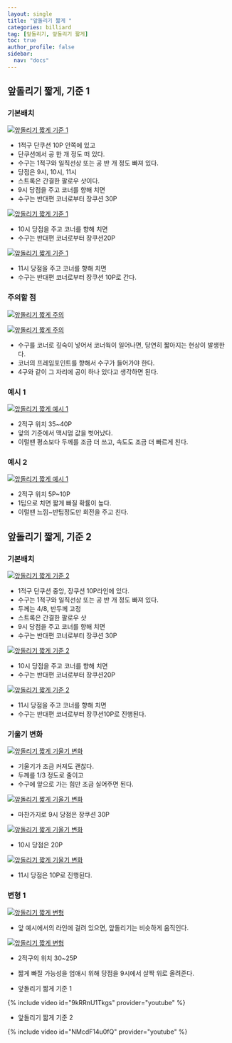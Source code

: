 ```yaml
---
layout: single
title: "앞돌리기 짧게 "
categories: billiard
tag: [앞돌리기, 앞돌리기 짧게] 
toc: true
author_profile: false
sidebar:
  nav: "docs"
---
```


## 앞돌리기 짧게, 기준 1

### 기본배치
[![앞돌리기 짧게 기준 1](/images/앞돌리기_짧게_기준1_기본배치1.png)](/images/앞돌리기_짧게_기준1_기본배치1.png)
- 1적구 단쿠션 10P 안쪽에 있고
- 단쿠션에서 공 한 개 정도 떠 있다.
- 수구는 1적구와 일직선상 또는 공 반 개 정도 빠져 있다.
- 당점은 9시, 10시, 11시
- 스트록은 간결한 팔로우 샷이다.
- 9시 당점을 주고 코너를 향해 치면
- 수구는 반대편 코너로부터 장쿠션 30P

[![앞돌리기 짧게 기준 1](/images/앞돌리기_짧게_기준1_기본배치2.png)](/images/앞돌리기_짧게_기준1_기본배치2.png)
- 10시 당점을 주고 코너를 향해 치면
- 수구는 반대편 코너로부터 장쿠션20P

[![앞돌리기 짧게 기준 1](/images/앞돌리기_짧게_기준1_기본배치3.png)](/images/앞돌리기_짧게_기준1_기본배치3.png)
- 11시 당점을 주고 코너를 향해 치면
- 수구는 반대편 코너로부터 장쿠션 10P로 간다.

### 주의할 점
[![앞돌리기 짧게 주의](/images/앞돌리기_짧게_기준1_주의1.png)](/images/앞돌리기_짧게_기준1_주의1.png)

[![앞돌리기 짧게 주의](/images/앞돌리기_짧게_기준1_주의2.png)](/images/앞돌리기_짧게_기준1_주의2.png)
- 수구를 코너로 깊숙이 넣어서 코너웍이 일어나면, 당연히 짧아지는 현상이 발생한다.
- 코너의 프레임포인트를 향해서 수구가 들어가야 한다.
- 4구와 같이 그 자리에 공이 하나 있다고 생각하면 된다.
### 예시 1
[![앞돌리기 짧게 예시 1](/images/앞돌리기_짧게_기준1_예시1.png)](/images/앞돌리기_짧게_기준1_예시1.png)
- 2적구 위치 35~40P
- 앞의 기준에서 맥시멈 값을 벗어났다.
- 이럴땐 평소보다 두께를 조금 더 쓰고, 속도도 조금 더 빠르게 친다.

### 예시 2
[![앞돌리기 짧게 예시 1](/images/앞돌리기_짧게_기준1_예시2.png)](/images/앞돌리기_짧게_기준1_예시2.png)
- 2적구 위치 5P~10P
- 1팁으로 치면 짧게 빠질 확률이 높다.
- 이럴땐 느낌~반팁정도만 회전을 주고 친다.

## 앞돌리기 짧게, 기준 2

### 기본배치
[![앞돌리기 짧게 기준 2](/images/앞돌리기_짧게_기준2_기본배치1.png)](/images/앞돌리기_짧게_기준2_기본배치1.png)
- 1적구 단쿠션 중앙, 장쿠션 10P라인에 있다.
- 수구는 1적구와 일직선상 또는 공 반 개 정도 빠져 있다.
- 두께는 4/8, 반두께 고정
- 스트록은 간결한 팔로우 샷
- 9시 당점을 주고 코너를 향해 치면
- 수구는 반대편 코너로부터 장쿠션 30P

[![앞돌리기 짧게 기준 2](/images/앞돌리기_짧게_기준2_기본배치2.png)](/images/앞돌리기_짧게_기준2_기본배치2.png)
- 10시 당점을 주고 코너를 향해 치면
- 수구는 반대편 코너로부터 장쿠션20P

[![앞돌리기 짧게 기준 2](/images/앞돌리기_짧게_기준2_기본배치3.png)](/images/앞돌리기_짧게_기준2_기본배치3.png)
- 11시 당점을 주고 코너를 향해 치면
- 수구는 반대편 코너로부터 장쿠션10P로 진행된다.

### 기울기 변화
[![앞돌리기 짧게 기울기 변화](/images/앞돌리기_짧게_기준2_기울기변화1.png)](/images/앞돌리기_짧게_기준2_기울기변화1.png)
- 기울기가 조금 커져도 괜찮다.
- 두께를 1/3 정도로 줄이고
- 수구에 앞으로 가는 힘만 조금 실어주면 된다.

[![앞돌리기 짧게 기울기 변화](/images/앞돌리기_짧게_기준2_기울기변화2.png)](/images/앞돌리기_짧게_기준2_기울기변화2.png)
- 마찬가지로 9시 당점은 장쿠션 30P

[![앞돌리기 짧게 기울기 변화](/images/앞돌리기_짧게_기준2_기울기변화3.png)](/images/앞돌리기_짧게_기준2_기울기변화3.png)
- 10시 당점은 20P

[![앞돌리기 짧게 기울기 변화](/images/앞돌리기_짧게_기준2_기울기변화4.png)](/images/앞돌리기_짧게_기준2_기울기변화4.png)
- 11시 당점은 10P로 진행된다.

### 변형 1
[![앞돌리기 짧게 변형](/images/앞돌리기_짧게_기준2_변형1.png)](/images/앞돌리기_짧게_기준2_변형1.png)
- 앞 예시에서의 라인에 걸려 있으면, 앞돌리기는 비슷하게 움직인다.

[![앞돌리기 짧게 변형](/images/앞돌리기_짧게_기준2_변형2.png)](/images/앞돌리기_짧게_기준2_변형2.png)
- 2적구의 위치 30~25P
- 짧게 빠질 가능성을 업애시 위해 당점을 9시에서 살짝 위로 올려준다.

- 앞돌리기 짧게 기준 1

{% include video id="9kRRnU1Tkgs" provider="youtube" %}
- 앞돌리기 짧게 기준 2

{% include video id="NMcdF14u0fQ" provider="youtube" %}
